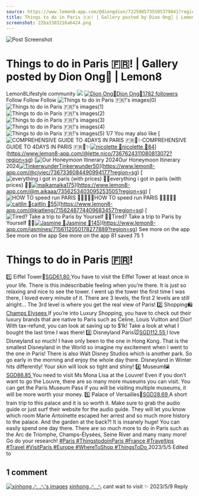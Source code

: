 ```yaml
---
source: https://www.lemon8-app.com/@diongdion/7225905735505379841?region=sg
title: Things to do in Paris 🇫🇷! | Gallery posted by Dion Ong🦕 | Lemon8
screenshot: 22ba3303216a6424.png
---
```



![Post Screenshot](22ba3303216a6424.png)
# Things to do in Paris 🇫🇷! | Gallery posted by Dion Ong🦕 | Lemon8
[](https://www.lemon8-app.com/feed/foryou?region=sg)
Lemon8Lifestyle community
[](https://www.lemon8-app.com/search/sug?region=sg)![](https://lemon8.onelink.me/FMQw?pid=website_direct&af_force_dp=false&af_dp=snssdk2657%3A%2F%2Farticle_detail_page%3Fgroup_id%3D7225905735505379841%26pid%3Dwebsite_direct&retargeting=true&ab_version=73512074&af_web_dp=https%3A%2F%2Fplay.google.com%2Fstore%2Fapps%2Fdetails%3Fid%3Dcom.bd.nproject&amp_extra=%7B%22seo_page_id%22%3A%22806676883394922492%22%2C%22traffic_type%22%3A%22website_direct%22%2C%22web_id%22%3A%227481730131447907858%22%2C%22enter_position%22%3A%22smart_banner%22%2C%22enter_page_id%22%3A%227225905735505379841%22%2C%22enter_page_type%22%3A%22article%22%7D)
[![Dion Ong🦕](https://p16-lemon8-sign-sg.tiktokcdn.com/user-avatar-alisg/d2e1bc5202479dc75f6e79dab8ddfb93~tplv-sdweummd6v-shrink:120:0:q75.webp?lk3s=66c60501&source=feed_user&x-expires=1744588800&x-signature=H08rxdHbpceMSB9dxR8W%2FQCLOus%3D)](https://www.lemon8-app.com/@diongdion?region=sg)[Dion Ong🦕1782 followers](https://www.lemon8-app.com/@diongdion?region=sg)
Follow
Follow
Follow
![Things to do in Paris 🇫🇷!'s images\(0\)](https://p16-lemon8-sign-sg.tiktokcdn.com/tos-alisg-v-a3e477-sg/c22690ff9f0a46e8b54868f831db3ecf~tplv-sdweummd6v-wap-logo-v1:QGRpb25nZGlvbg==:1080:0.webp?lk3s=66c60501&source=wap_large_logo_image&x-expires=1744588800&x-signature=%2BkI7sUq%2Bk91l99jmBv1Dgagm2BA%3D)
![Things to do in Paris 🇫🇷!'s images\(1\)](https://p16-lemon8-sign-sg.tiktokcdn.com/tos-alisg-v-a3e477-sg/c95409f86e4a45c78c30317f2afb9070~tplv-sdweummd6v-wap-logo-v1:QGRpb25nZGlvbg==:1080:0.webp?lk3s=66c60501&source=wap_large_logo_image&x-expires=1744588800&x-signature=G1JQa%2FU%2F%2BQ3cXCiDvnU%2BwWtvTmE%3D)
![Things to do in Paris 🇫🇷!'s images\(2\)](https://p16-lemon8-sign-sg.tiktokcdn.com/tos-alisg-v-a3e477-sg/47ea8ecef277465a98d5f74e94623186~tplv-sdweummd6v-wap-logo-v1:QGRpb25nZGlvbg==:1080:0.webp?lk3s=66c60501&source=wap_large_logo_image&x-expires=1744588800&x-signature=fMcu0D7X5JH1QGy46245N1qwkTA%3D)
![Things to do in Paris 🇫🇷!'s images\(3\)](https://p16-lemon8-sign-sg.tiktokcdn.com/tos-alisg-v-a3e477-sg/b6bfde0ef8fc4e978081aa55cbedec09~tplv-sdweummd6v-wap-logo-v1:QGRpb25nZGlvbg==:1080:0.webp?lk3s=66c60501&source=wap_large_logo_image&x-expires=1744588800&x-signature=E%2Bl%2FHU2GWUlQ0igucwN9vmIOWvw%3D)
![Things to do in Paris 🇫🇷!'s images\(4\)](https://p16-lemon8-sign-sg.tiktokcdn.com/tos-alisg-v-a3e477-sg/4f2bc5d04b714ed285d39ba1a2d68b6f~tplv-sdweummd6v-wap-logo-v1:QGRpb25nZGlvbg==:1080:0.webp?lk3s=66c60501&source=wap_large_logo_image&x-expires=1744588800&x-signature=xlywuWslLI%2BTswOR6LZ81LC0pUc%3D)
![Things to do in Paris 🇫🇷!'s images\(5\)](https://p16-lemon8-sign-sg.tiktokcdn.com/tos-alisg-v-a3e477-sg/43e225d31207409780374601cd39ed1f~tplv-sdweummd6v-wap-logo-v1:QGRpb25nZGlvbg==:1080:0.webp?lk3s=66c60501&source=wap_large_logo_image&x-expires=1744588800&x-signature=PYr5wLIsy4PdXcJkWJXPmB0TTcI%3D)
1/7
You may also like
[![COMPREHENSIVE GUIDE TO 4DAYS IN PARIS 🇫🇷🥐✨](https://p16-lemon8-sign-sg.tiktokcdn.com/tos-alisg-v-a3e477-sg/o4eX2A8I2AneL3DQWAAimgAfQTbYQtGRypeGLJ~tplv-sdweummd6v-shrink:640:0:q50.webp?lk3s=66c60501&source=seo_middle_feed_list&x-expires=1773532800&x-signature=G4N0TPgOUFUGaLGjSAeVUmzZhsU%3D)COMPREHENSIVE GUIDE TO 4DAYS IN PARIS 🇫🇷🥐✨[![nicolette 🌿](https://p16-lemon8-sign-sg.tiktokcdn.com/user-avatar-alisg/739e98dfe0ffa105e666db62754bb228~tplv-sdweummd6v-shrink:120:0:q75.jpeg?lk3s=66c60501&source=feed_user&x-expires=1744588800&x-signature=%2B5ugHUWp2w5uuoQHfllbmxTOyrk%3D)nicolette 🌿84](https://www.lemon8-app.com/@lette.nico?region=sg)](https://www.lemon8-app.com/@lette.nico/7367624311080813072?region=sg)
[![Our Honeymoon Itinerary 2024](https://p16-lemon8-sign-sg.tiktokcdn.com/tos-alisg-v-a3e477-sg/oUsOAGPIQALBGMZe2Ai8DAYeEB2RfTJ8IQeJAw~tplv-sdweummd6v-shrink:640:0:q50.webp?lk3s=66c60501&source=seo_middle_feed_list&x-expires=1773532800&x-signature=dzPFY%2B1OctCHCAQHpLKDm4H%2BtF0%3D)Our Honeymoon Itinerary 2024[![Tinkerwunder](https://p16-lemon8-sign-sg.tiktokcdn.com/user-avatar-alisg/9045c137b081e08f83efae59b86a88c5~tplv-sdweummd6v-shrink:120:0:q75.jpeg?lk3s=66c60501&source=feed_user&x-expires=1744588800&x-signature=EEWruftxhIPp7jXFfGrSE3C2YnY%3D)Tinkerwunder50](https://www.lemon8-app.com/@cjyjec?region=sg)](https://www.lemon8-app.com/@cjyjec/7367336084490994177?region=sg)
[![everything i got in paris \(with prices\) 🫶🏻](https://p16-lemon8-sign-sg.tiktokcdn.com/tos-alisg-v-a3e477-sg/oYK7DLvg1QJV5ABftEVSteAe6AIlMEGAMIcbAL~tplv-sdweummd6v-shrink:640:0:q50.webp?lk3s=66c60501&source=seo_middle_feed_list&x-expires=1773532800&x-signature=muMoUVp9jqBhFJ4q0QRnpxs1Q3I%3D)everything i got in paris (with prices) 🫶🏻[![maika](https://p16-lemon8-sign-sg.tiktokcdn.com/user-avatar-alisg/11a707d06ce83e777eb352cb16c69cae~tplv-sdweummd6v-shrink:120:0:q75.jpeg?lk3s=66c60501&source=feed_user&x-expires=1744588800&x-signature=VNW4fBI7hU8IJJWFT0y2sjYsm5k%3D)maika175](https://www.lemon8-app.com/@m.aikaaa?region=sg)](https://www.lemon8-app.com/@m.aikaaa/7356253403095253505?region=sg)
[![HOW TO speed run PARIS 🏃🏻‍♂️🇫🇷](https://p16-lemon8-sign-sg.tiktokcdn.com/tos-alisg-v-a3e477-sg/5f09196427fc4b34b8716be5368b06b9~tplv-sdweummd6v-shrink:640:0:q50.webp?lk3s=66c60501&source=seo_middle_feed_list&x-expires=1773532800&x-signature=ZVvYtL8O3RxllndzhxZ3F51FfYk%3D)HOW TO speed run PARIS 🏃🏻‍♂️🇫🇷[![caitlin 🐙](https://p16-lemon8-sign-sg.tiktokcdn.com/user-avatar-alisg/59533139d2835679f1852473682a10a3~tplv-sdweummd6v-shrink:120:0:q75.jpeg?lk3s=66c60501&source=feed_user&x-expires=1744588800&x-signature=ougrFZ6ROC%2Bzycj4Y5uNFnSNkPU%3D)caitlin 🐙55](https://www.lemon8-app.com/@kiatleng?region=sg)](https://www.lemon8-app.com/@kiatleng/7156248774409683457?region=sg)
[![Tired? Take a trip to Paris by Yourself 🤝🤡](https://p16-lemon8-sign-sg.tiktokcdn.com/tos-alisg-v-a3e477-sg/effe775470a7476eb895bb8253ef25b0~tplv-sdweummd6v-shrink:640:0:q50.webp?lk3s=66c60501&source=seo_middle_feed_list&x-expires=1773532800&x-signature=kpBekWdxIGyEhzqVe2Ai%2BBjl30E%3D)Tired? Take a trip to Paris by Yourself 🤝🤡[![Jasmine 🧿](https://p16-lemon8-sign-sg.tiktokcdn.com/user-avatar-alisg/d76d12d9d0bae28621251f788e864bd5~tplv-sdweummd6v-shrink:120:0:q75.jpeg?lk3s=66c60501&source=feed_user&x-expires=1744588800&x-signature=V8F1HokHjv7WrLNmeghJd%2Bx3nY8%3D)Jasmine 🧿145](https://www.lemon8-app.com/jasmines?region=sg)](https://www.lemon8-app.com/jasmines/7156112050178277889?region=sg)
See more on the app
See more on the app
See more on the app
81 saved
75
1
# Things to do in Paris 🇫🇷!
1️⃣ Eiffel Tower🗼[SGD61.80 ](https://www.lemon8-app.com/@diongdion/7225905735505379841?region=sg)
You have to visit the Eiffel Tower at least once in your life. There is this indescribable feeling when you’re there. It is just so relaxing and nice to see the tower. I went up the tower the first time I was there, I loved every minute of it. There are 3 levels, the first 2 levels are still alright… The 3rd level is where you get the real view of Paris! 
2️⃣ Shopping🛍[Champs Elysees ](https://www.lemon8-app.com/@diongdion/7225905735505379841?region=sg)
If you’re into Luxury Shopping, you have to check out their luxury brands that are native to Paris such as Celine, Louis Vuitton and Dior! With tax-refund, you can look at saving up to $1k! Take a look at what I bought the last time I was there! 
3️⃣ Disneyland Paris🐭[SGD112.55 ](https://www.lemon8-app.com/@diongdion/7225905735505379841?region=sg)
I love Disneyland so much! I have only been to the one in Hong Kong. That is the smallest Disneyland in the World so imagine my excitement when I went to the one in Paris! There is also Walt Disney Studios which is another park. So go early in the morning and enjoy the whole day there. Disneyland in Winter hits differently! Your skin will look so tight and shiny! 
4️⃣ Museum🖼[SGD86.85 ](https://www.lemon8-app.com/@diongdion/7225905735505379841?region=sg)
You need to visit Ms Mona Lisa at the Louvre! Even if you don’t want to go the Louvre, there are so many more museums you can visit. You can get the Paris Museum Pass if you will be visiting multiple museums, it will be more worth your money.
5️⃣ Palace of Versailles🏰[SGD28.69 ](https://www.lemon8-app.com/@diongdion/7225905735505379841?region=sg)
A short train trip to this palace and it is so worth it. Make sure to grab the audio guide or just surf their website for the audio guide. They will let you know which room Marie Antoinette escaped her arrest and so much more history to the palace. And the garden at the back?! It is insanely huge! You can easily spend one day there. 
There are so much more to do in Paris such as the Arc de Triomphe, Champs-Élysées, Seine River and many many more! Go do your research! 
[#Paris ](https://www.lemon8-app.com/topic/7199953620581695493?region=sg)[#ThingstodoinParis ](https://www.lemon8-app.com/topic/7200153345364705285?region=sg)[#France ](https://www.lemon8-app.com/topic/7205086327904223238?region=sg)[#Traveltips ](https://www.lemon8-app.com/topic/7195794094470250501?region=sg)[#Travel ](https://www.lemon8-app.com/topic/7198471901373923334?region=sg)[#VisitParis ](https://www.lemon8-app.com/topic/7216744902389153797?region=sg)[#Europe ](https://www.lemon8-app.com/topic/7198471913272852485?region=sg) [#WhereToShop ](https://www.lemon8-app.com/topic/7133042195350798338?region=sg)[#ThingsToDo ](https://www.lemon8-app.com/topic/7111701935669395457?region=sg)
2023/5/5 Edited to
## 1 comment
[![xinhong ₍ᐢ. .ᐢ₎'s images](https://p16-lemon8-sign-sg.tiktokcdn.com/user-avatar-alisg/12edbd3a28c372dd8ab10780f23dedb1~tplv-sdweummd6v-shrink:1200:0:q75.webp?lk3s=d32e6450&source=ui_avatar&x-expires=1744588800&x-signature=sK3ST%2FYxZOr3vZ5Zbg1b9Arai%2F0%3D)](https://www.lemon8-app.com/@xinhxng?region=sg)
[xinhong ₍ᐢ. .ᐢ₎](https://www.lemon8-app.com/@xinhxng?region=sg)
cant wait to visit ✨
2023/5/9
Reply
#